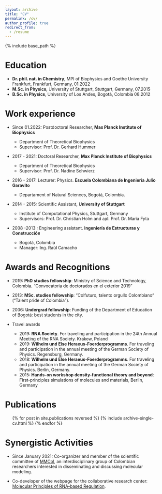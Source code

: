 ```yaml
---
layout: archive
title: "CV"
permalink: /cv/
author_profile: true
redirect_from:
  - /resume
---
```


{% include base_path %}

Education
======
* <b>Dr. phil. nat. in Chemistry</b>, MPI of Biophysics and Goethe University Frankfurt, Frankfurt, Germany, 01.2022
* <b>M.Sc. in Physics</b>, University of Stuttgart, Stuttgart, Germany, 07.2015
* <b>B.Sc. in Physics</b>, University of Los Andes, Bogotá, Colombia 08.2012

Work experience
======
* Since 01.2022: Postdoctoral Researcher, <b>Max Planck Institute of Biophysics</b>
  * Department of Theoretical Biophysics
  * Supervisor: Prof. Dr. Gerhard Hummer

* 2017 - 2021: Doctoral Researcher, <b>Max Planck Institute of Biophysics</b>
  * Department of Theoretical Biophysics
  * Supervisor: Prof. Dr. Nadine Schwierz

* 2016 - 2017: Lecturer: Physics. <b>Escuela Colombiana de Ingeniería Julio Garavito</b>
  * Departament of Natural Sciences, Bogotá, Colombia.

* 2014 - 2015: Scientific Assistant, <b>University of Stuttgart</b>
  * Institute of Computational Physics, Stuttgart, Germany
  * Supervisors: Prof. Dr. Christian Holm and apl. Prof. Dr. Maria Fyta

* 2008 -2013 : Engineering assistant. <b>Ingeniería de Estructuras y Construcción</b>
  * Bogotá, Colombia
  * Manager: Ing. Raúl Camacho
  
Awards and Recognitions
======
* 2019: <b>PhD studies fellowship</b>: Ministry of Science and Technology, Colombia. “Convocatoria de doctorados en el exterior 2019”
* 2013: <b>MSc. studies fellowship</b>: “Colfuturo, talento orgullo Colombiano” (“Talent pride of Colombia”).
* 2006: <b>Undergrad fellowship</b>: Funding of the Department of Education of Bogotá: best students in the city.

* Travel awards
  * 2019: <b>RNA Society</b>. For traveling and participation in the 24th Annual Meeting of the RNA Society. Krakow, Poland 
  * 2019: <b>Wilhelm und Else Heraeus-Foerderprogramms</b>. For traveling and participation in the annual meeting of the German Society of Physics. Regensburg, Germany.
  * 2018: <b>Wilhelm und Else Heraeus-Foerderprogramms</b>. For traveling and participation in the annual meeting of the German Society of Physics. Berlin, Germany.
  * 2015: <b>Hands-on workshop density-functional theory and beyond</b>: First-principles simulations of molecules and materials, Berlin,
Germany

Publications
======
  <ul>{% for post in site.publications reversed %}
    {% include archive-single-cv.html %}
  {% endfor %}</ul>

Synergistic Activities
======
* Since January 2021: Co-organizer and member of the scientific committee of  [MMCol](https://mmcolombia.github.io/equipo.html), an interdisciplinary group of Colombian researchers interested in disseminating and discussing molecular modeling.

* Co-developer of the webpage for the collaborative research center: [Molecular Principles of RNA-based Regulation](https://rna-research.de/). 

  

